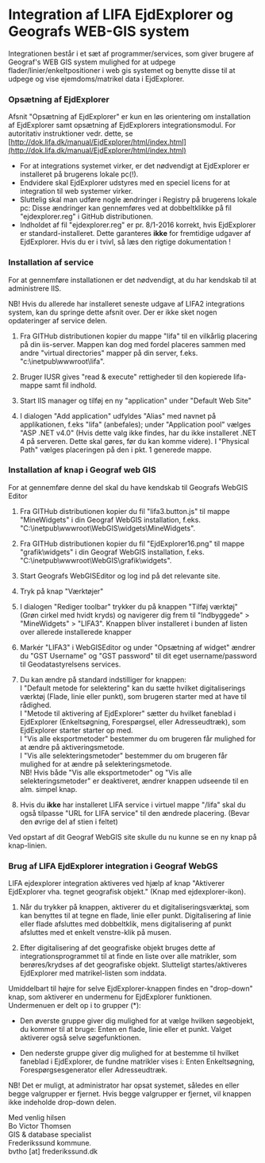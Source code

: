 # Integration af LIFA EjdExplorer og Geografs WEB-GIS system

Integrationen består i et sæt af programmer/services, som giver brugere af Geograf's WEB GIS system mulighed for at udpege flader/linier/enkeltpositioner i web gis systemet og benytte disse til at udpege og vise ejemdoms/matrikel data i EjdExplorer.

### Opsætning af EjdExplorer

Afsnit "Opsætning af EjdExplorer" er kun en løs orientering om installation af EjdExplorer samt opsætning af EjdExplorers integrationsmodul. For autoritativ instruktioner vedr. dette, se [http://dok.lifa.dk/manual/EjdExplorer/html/index.html](http://dok.lifa.dk/manual/EjdExplorer/html/index.html)

- For at integrations systemet virker, er det nødvendigt at EjdExplorer er installeret på brugerens lokale pc(!).
- Endvidere skal EjdExplorer udstyres med en speciel licens for at integration til web systemer virker.
- Sluttelig skal man udføre nogle ændringer i Registry på brugerens lokale pc: Disse ændringer kan gennemføres ved at dobbeltklikke på fil "ejdexplorer.reg" i GitHub distributionen.
- Indholdet af fil "ejdexplorer.reg" er pr. 8/1-2016 korrekt, hvis EjdExplorer er standard-installeret. Dette garanteres **ikke** for fremtidige udgaver af EjdExplorer. Hvis du er i tvivl, så læs den rigtige dokumentation !



### Installation af service

For at gennemføre installationen er det nødvendigt, at du har kendskab til at administrere IIS.

NB! Hvis du allerede har installeret seneste udgave af LIFA2 integrations system, kan du springe dette afsnit over. Der er ikke sket nogen opdateringer af service delen.

1. Fra GITHub distributionen kopier du mappe "lifa" til en vilkårlig placering på din iis-server. Mappen kan dog med fordel placeres sammen med andre "virtual directories" mapper på din server, f.eks. "c:\inetpub\wwwroot\lifa".

2. Bruger IUSR gives "read & execute" rettigheder til den kopierede lifa-mappe samt fil indhold.

3. Start IIS manager og tilføj en ny "application" under "Default Web Site"

4. I dialogen "Add application" udfyldes "Alias" med navnet på applikationen, f.eks "lifa" (anbefales); under "Application pool" vælges "ASP .NET v4.0" (Hvis dette valg ikke findes, har du ikke installeret .NET 4 på serveren. Dette skal gøres, før du kan komme videre). I "Physical Path" vælges placeringen på den i pkt. 1 generede mappe.

### Installation af knap i Geograf web GIS

For at gennemføre denne del skal du have kendskab til Geografs WebGIS Editor

1. Fra GITHub distributionen kopier du fil "lifa3.button.js" til mappe "MineWidgets" i din Geograf WebGIS installation, f.eks. "C:\inetpub\wwwroot\WebGIS\widgets\MineWidgets".
2. Fra GITHub distributionen kopier du fil "EjdExplorer16.png" til mappe "grafik\widgets" i din Geograf WebGIS installation, f.eks. "C:\inetpub\wwwroot\WebGIS\grafik\widgets".

3. Start Geografs WebGISEditor og log ind på det relevante site.
4. Tryk på knap "Værktøjer"
5. I dialogen "Rediger toolbar" trykker du på knappen "Tilføj værktøj" (Grøn cirkel med hvidt kryds) og navigerer dig frem til "Indbyggede" > "MineWidgets" > "LIFA3". Knappen bliver installeret i bunden af listen over allerede installerede knapper

6. Markér "LIFA3" i WebGISEditor og under "Opsætning af widget" ændrer du "GST Username" og "GST password" til dit eget username/password til Geodatastyrelsens services.

7. Du kan ændre på standard indstilliger for knappen:<br>
I "Default metode for selektering" kan du sætte hvilket digitaliserings værktøj (Flade, linie eller punkt), som brugeren starter med at have til rådighed.<br>
I "Metode til aktivering af EjdExplorer" sætter du hvilket faneblad i EjdExplorer (Enkeltsøgning, Forespørgsel, eller Adresseudtræk), som EjdExplorer starter starter op med.<br>
I "Vis alle eksportmetoder" bestemmer du om brugeren får mulighed for at ændre på aktiveringsmetode.<br>
I "Vis alle selekteringsmetoder" bestemmer du om brugeren får mulighed for at ændre på selekteringsmetode.<br>
NB! Hvis både "Vis alle eksportmetoder" og "Vis alle selekteringsmetoder" er deaktiveret, ændrer knappen udseende til en alm. simpel knap.
8. Hvis du **ikke** har installeret LIFA service i virtuel mappe "/lifa" skal du også tilpasse "URL for LIFA service" til den ændrede placering. (Bevar den øvrige del af stien i feltet)

Ved opstart af dit Geograf WebGIS site skulle du nu kunne se en ny knap på knap-linien.

### Brug af LIFA EjdExplorer integration i Geograf WebGS

LIFA ejdexplorer integration aktiveres ved hjælp af knap "Aktiverer EjdExplorer vha. tegnet geografisk objekt." (Knap med ejdexplorer-ikon).

1. Når du trykker på knappen, aktiverer du et digitaliseringsværktøj, som kan benyttes til at tegne en flade, linie eller punkt. Digitalisering af linie eller flade afsluttes med dobbeltklik, mens digitalisering af punkt afsluttes med et enkelt venstre-klik på musen.

2. Efter digitalisering af det geografiske objekt bruges dette af integrationsprogrammet til at finde en liste over alle matrikler, som berøres/krydses af det geografiske objekt. Slutteligt startes/aktiveres EjdExplorer med matrikel-listen som inddata.

Umiddelbart til højre for selve EjdExplorer-knappen findes en "drop-down" knap, som aktiverer en undermenu for EjdExplorer funktionen. Undermenuen er delt op i to grupper (*):
- Den øverste gruppe giver dig mulighed for at vælge hvilken søgeobjekt, du kommer til at bruge: Enten en flade, linie eller et punkt. Valget aktiverer også selve søgefunktionen.

- Den nederste gruppe giver dig mulighed for at bestemme til hvilket faneblad i EjdExplorer, de fundne matrikler vises i: Enten Enkeltsøgning, Forespørgsesgenerator eller Adresseudtræk.

NB! Det er muligt, at administrator har opsat systemet, således en eller begge valgrupper er fjernet. Hvis begge valgrupper er fjernet, vil knappen ikke indeholde drop-down delen.

Med venlig hilsen<br>Bo Victor Thomsen<br>GIS & database specialist<br>Frederikssund kommune.<br>bvtho [at] frederikssund.dk



